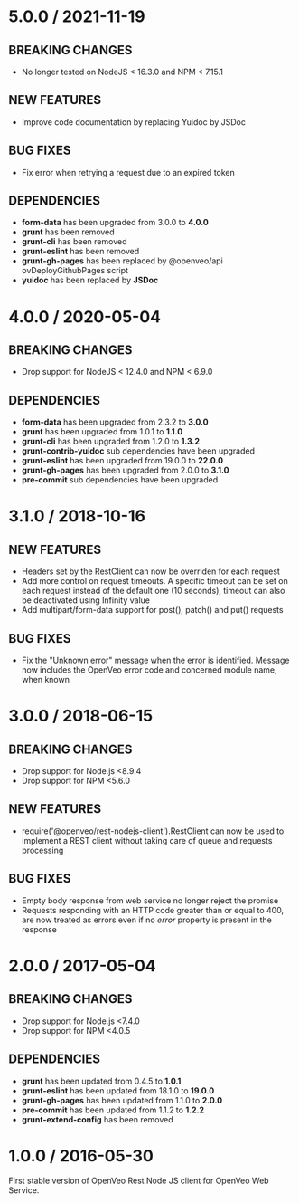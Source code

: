 # 5.0.0 / 2021-11-19

## BREAKING CHANGES

- No longer tested on NodeJS &lt; 16.3.0 and NPM &lt; 7.15.1

## NEW FEATURES

- Improve code documentation by replacing Yuidoc by JSDoc

## BUG FIXES

- Fix error when retrying a request due to an expired token

## DEPENDENCIES

- **form-data** has been upgraded from 3.0.0 to **4.0.0**
- **grunt** has been removed
- **grunt-cli** has been removed
- **grunt-eslint** has been removed
- **grunt-gh-pages** has been replaced by @openveo/api ovDeployGithubPages script
- **yuidoc** has been replaced by **JSDoc**

# 4.0.0 / 2020-05-04

## BREAKING CHANGES

- Drop support for NodeJS &lt; 12.4.0 and NPM &lt; 6.9.0

## DEPENDENCIES

- **form-data** has been upgraded from 2.3.2 to **3.0.0**
- **grunt** has been upgraded from 1.0.1 to **1.1.0**
- **grunt-cli** has been upgraded from 1.2.0 to **1.3.2**
- **grunt-contrib-yuidoc** sub dependencies have been upgraded
- **grunt-eslint** has been upgraded from 19.0.0 to **22.0.0**
- **grunt-gh-pages** has been upgraded from 2.0.0 to **3.1.0**
- **pre-commit** sub dependencies have been upgraded

# 3.1.0 / 2018-10-16

## NEW FEATURES

- Headers set by the RestClient can now be overriden for each request
- Add more control on request timeouts. A specific timeout can be set on each request instead of the default one (10 seconds), timeout can also be deactivated using Infinity value
- Add multipart/form-data support for post(), patch() and put() requests

## BUG FIXES

- Fix the "Unknown error" message when the error is identified. Message now includes the OpenVeo error code and concerned module name, when known

# 3.0.0 / 2018-06-15

## BREAKING CHANGES

- Drop support for Node.js &lt;8.9.4
- Drop support for NPM &lt;5.6.0

## NEW FEATURES

- require('@openveo/rest-nodejs-client').RestClient can now be used to implement a REST client without taking care of queue and requests processing

## BUG FIXES

- Empty body response from web service no longer reject the promise
- Requests responding with an HTTP code greater than or equal to 400, are now treated as errors even if no *error* property is present in the response

# 2.0.0 / 2017-05-04

## BREAKING CHANGES

- Drop support for Node.js &lt;7.4.0
- Drop support for NPM &lt;4.0.5

## DEPENDENCIES

- **grunt** has been updated from 0.4.5 to **1.0.1**
- **grunt-eslint** has been updated from 18.1.0 to **19.0.0**
- **grunt-gh-pages** has been updated from 1.1.0 to **2.0.0**
- **pre-commit** has been updated from 1.1.2 to **1.2.2**
- **grunt-extend-config** has been removed

# 1.0.0 / 2016-05-30

First stable version of OpenVeo Rest Node JS client for OpenVeo Web Service.
